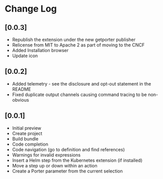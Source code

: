 # Change Log

## [0.0.3]

- Republish the extension under the new getporter publisher
- Relicense from MIT to Apache 2 as part of moving to the CNCF
- Added Installation browser
- Update icon

## [0.0.2]

- Added telemetry - see the disclosure and opt-out statement in the README
- Fixed duplicate output channels causing command tracing to be non-obvious

## [0.0.1]

- Initial preview
- Create project
- Build bundle
- Code completion
- Code navigation (go to definition and find references)
- Warnings for invalid expressions
- Insert a Helm step from the Kubernetes extension (if installed)
- Move a step up or down within an action
- Create a Porter parameter from the current selection
